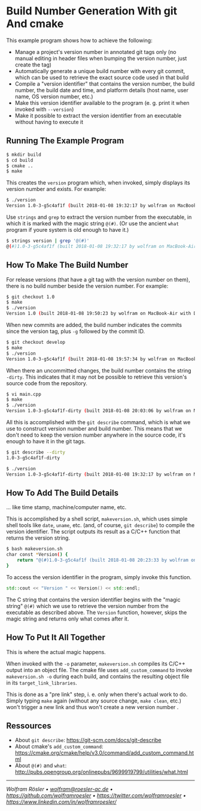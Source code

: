 # Build Number Generation With git And cmake

This example program shows how to achieve the following:

* Manage a project's version number in annotated git tags only (no manual editing in header files when bumping the version number, just create the tag)
* Automatically generate a unique build number with every git commit, which can be used to retrieve the exact source code used in that build
* Compile a "version identifier" that contains the version number, the build number, the build date and time, and platform details (host name, user name, OS version number, etc.)
* Make this version identifier available to the program (e. g. print it when invoked with `--version`)
* Make it possible to extract the version identifier from an executable without having to execute it

## Running The Example Program

```sh
$ mkdir build
$ cd build
$ cmake ..
$ make
```

This creates the `version` program which, when invoked, simply displays its version number and exists. For example:

```sh
$ ./version
Version 1.0-3-g5c4af1f (built 2018-01-08 19:32:17 by wolfram on MacBook-Air with Darwin 16.7.0)
```

Use `strings` and `grep` to extract the version number from the executable, in which it is marked with the magic string `@(#)`. (Or use the ancient `what` program if youre system is old enough to have it.)

```sh
$ strings version | grep '@(#)'
@(#)1.0-3-g5c4af1f (built 2018-01-08 19:32:17 by wolfram on MacBook-Air with Darwin 16.7.0)
```

## How To Make The Build Number

For release versions (that have a git tag with the version number on them), there is no build number beside the version number. For example:

```sh
$ git checkout 1.0
$ make
$ ./version
Version 1.0 (built 2018-01-08 19:50:23 by wolfram on MacBook-Air with Darwin 16.7.0)
```

When new commits are added, the build number indicates the commits since the version tag, plus `-g` followed by the commit ID.

```sh
$ git checkout develop
$ make
$ ./version
Version 1.0-3-g5c4af1f (built 2018-01-08 19:57:34 by wolfram on MacBook-Air with Darwin 16.7.0)
```

When there an uncommitted changes, the build number contains the string `-dirty`. This indicates that it may not be possible to retrieve this version's source code from the repository.

```sh
$ vi main.cpp
$ make
$ ./version
Version 1.0-3-g5c4af1f-dirty (built 2018-01-08 20:03:06 by wolfram on MacBook-Air with Darwin 16.7.0)
```

All this is accomplished with the `git describe` command, which is what we use to construct version number and build number. This means that we don't need to keep the version number anywhere in the source code, it's enough to have it in the git tags.

```sh
$ git describe --dirty
1.0-3-g5c4af1f-dirty

$ ./version
Version 1.0-3-g5c4af1f-dirty (built 2018-01-08 19:32:17 by wolfram on MacBook-Air with Darwin 16.7.0)
```

## How To Add The Build Details

... like time stamp, machine/computer name, etc.

This is accomplished by a shell script, `makeversion.sh`, which uses simple shell tools like `date`, `uname`, etc. (and, of course, `git describe`) to compile the version identifier. The script outputs its result as a C/C++ function that returns the version string.

```sh
$ bash makeversion.sh
char const *Version() {
    return "@(#)1.0-3-g5c4af1f (built 2018-01-08 20:23:33 by wolfram on MacBook-Air with Darwin 16.7.0)" + 4;
}
```

To access the version identifier in the program, simply invoke this function.

```cpp
std::cout << "Version " << Version() << std::endl;
```

The C string that contains the version identifier begins with the "magic string" `@(#)` which we use to retrieve the version number from the executable as described above. The `Version` function, however, skips the magic string and returns only what comes after it.

## How To Put It All Together

This is where the actual magic happens.

When invoked with the `-o` parameter, `makeversion.sh` compiles its C/C++ output into an object file. The cmake file uses `add_custom_command` to invoke `makeversion.sh -o` during each build, and contains the resulting object file in its `target_link_libraries`.

This is done as a "pre link" step, i. e. only when there's actual work to do. Simply typing `make` again (without any source change, `make clean`, etc.) won't trigger a new link and thus won't create a new version number .

## Ressources

* About `git describe`: https://git-scm.com/docs/git-describe
* About cmake's `add_custom_command`: https://cmake.org/cmake/help/v3.0/command/add_custom_command.html
* About `@(#)` and `what`: http://pubs.opengroup.org/onlinepubs/9699919799/utilities/what.html


---
*Wolfram Rösler • wolfram@roesler-ac.de • https://github.com/wolframroesler • https://twitter.com/wolframroesler • https://www.linkedin.com/in/wolframroesler/*
